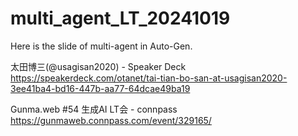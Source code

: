 # multi_agent_LT_20241019
Here is the slide of multi-agent in Auto-Gen.

太田博三(@usagisan2020) - Speaker Deck
https://speakerdeck.com/otanet/tai-tian-bo-san-at-usagisan2020-3ee41ba4-bd16-447b-aa77-64dcae49ba19

Gunma.web #54 生成AI LT会 - connpass
https://gunmaweb.connpass.com/event/329165/



